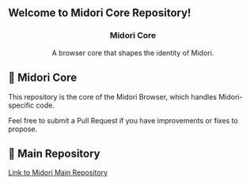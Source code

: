 ## Welcome to Midori Core Repository!


<!-- ![heart in kanji](./heart.svg "心") -->

<h3 align="center">Midori Core</h3>
<p align="center">A browser core that shapes the identity of Midori.</p>
</p>

## :sparkling_heart: Midori Core

This repository is the core of the Midori Browser, which handles Midori-specific code.

Feel free to submit a Pull Request if you have improvements or fixes to propose.

## :open_file_folder: Main Repository

[Link to Midori Main Repository](https://github.com/goastian/midori-desktop/)